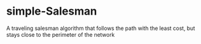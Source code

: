 # simple-Salesman
A traveling salesman algorithm that follows the path with the least cost, but stays close to the perimeter of the network
